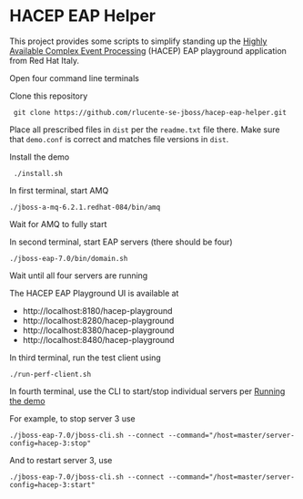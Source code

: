 # HACEP EAP Helper
This project provides some scripts to simplify standing up the
[Highly Available Complex Event Processing](https://github.com/redhat-italy/hacep)
(HACEP) EAP playground application from Red Hat Italy.

Open four command line terminals

Clone this repository

     git clone https://github.com/rlucente-se-jboss/hacep-eap-helper.git

Place all prescribed files in `dist` per the `readme.txt` file there.
Make sure that `demo.conf` is correct and matches file versions in `dist`.

Install the demo

     ./install.sh

In first terminal, start AMQ

    ./jboss-a-mq-6.2.1.redhat-084/bin/amq

Wait for AMQ to fully start

In second terminal, start EAP servers (there should be four)

    ./jboss-eap-7.0/bin/domain.sh

Wait until all four servers are running

The HACEP EAP Playground UI is available at

* http://localhost:8180/hacep-playground
* http://localhost:8280/hacep-playground
* http://localhost:8380/hacep-playground
* http://localhost:8480/hacep-playground

In third terminal, run the test client using

    ./run-perf-client.sh

In fourth terminal, use the CLI to start/stop individual servers per [Running the demo](https://github.com/redhat-italy/hacep/tree/master/hacep-examples/hacep-eap-playground#running-the-demo)

For example, to stop server 3 use

    ./jboss-eap-7.0/jboss-cli.sh --connect --command="/host=master/server-config=hacep-3:stop"

And to restart server 3, use

    ./jboss-eap-7.0/jboss-cli.sh --connect --command="/host=master/server-config=hacep-3:start"


